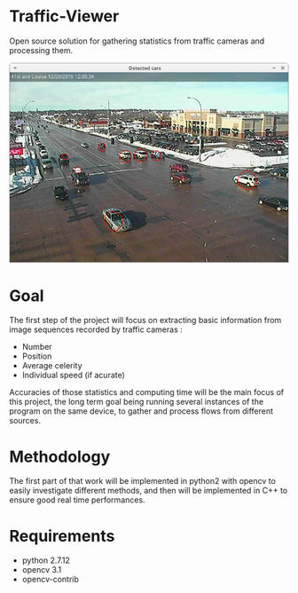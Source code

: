 # Traffic-Viewer
Open source solution for gathering statistics from traffic cameras and processing them.

![alt tag](pictures/louise-day-1.png)

# Goal
The first step of the project will focus on extracting basic information from image sequences recorded by traffic cameras :
  - Number 
  - Position
  - Average celerity
  - Individual speed (if acurate)

Accuracies of those statistics and computing time will be the main focus of this project, the long term goal being running several instances of the program on the same device, to gather and process flows from different sources.

# Methodology
The first part of that work will be implemented in python2 with opencv to easily investigate different methods, and then will be implemented in C++ to ensure good real time performances. 

# Requirements
  - python 2.7.12
  - opencv 3.1
  - opencv-contrib
